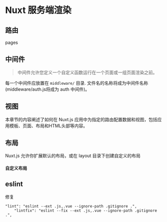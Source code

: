 # Nuxt 服务端渲染

## 路由
pages

## 中间件
> 中间件允许您定义一个自定义函数运行在一个页面或一组页面渲染之前。

每一个中间件应放置在 `middleware/` 目录. 文件名的名称将成为中间件名称(middleware/auth.js将成为 auth 中间件)。

## 视图
本章节的内容阐述了如何在 Nuxt.js 应用中为指定的路由配置数据和视图，包括应用模板、页面、布局和HTML头部等内容。


## 布局
Nuxt.js 允许你扩展默认的布局，或在 layout 目录下创建自定义的布局

#### 自定义布局

## eslint
修复
```
"lint": "eslint --ext .js,.vue --ignore-path .gitignore .",
    "lintfix": "eslint --fix --ext .js,.vue --ignore-path .gitignore .",
```
